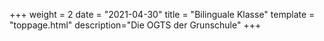 +++
weight = 2
date = "2021-04-30"
title = "Bilinguale Klasse"
template = "toppage.html"
description="Die OGTS der Grunschule"
+++